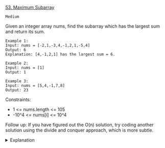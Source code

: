 [53. Maximum Subarray](https://leetcode.com/problems/maximum-subarray/)

`Medium`

Given an integer array nums, find the 
subarray
 which has the largest sum and return its sum.

```
Example 1:
Input: nums = [-2,1,-3,4,-1,2,1,-5,4]
Output: 6
Explanation: [4,-1,2,1] has the largest sum = 6.

Example 2:
Input: nums = [1]
Output: 1

Example 3:
Input: nums = [5,4,-1,7,8]
Output: 23
```

Constraints:

- 1 <= nums.length <= 105
- -10^4 <= nums[i] <= 10^4
 

Follow up: If you have figured out the O(n) solution, try coding another solution using the divide and conquer approach, which is more subtle.

<details>
<summary>Explanation</summary>

[labuladong](https://labuladong.github.io/algo/3/26/77/)
</details>
